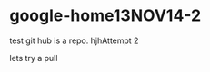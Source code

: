 google-home13NOV14-2
====================
test git hub is a repo.
hjhAttempt 2

<p> lets try a pull </p>

